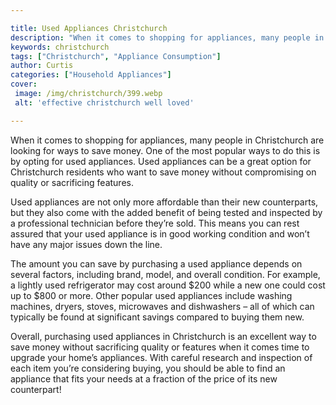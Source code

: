 ```yaml
---

title: Used Appliances Christchurch
description: "When it comes to shopping for appliances, many people in Christchurch are looking for ways to save money. One of the most popular ...swipe up to find out"
keywords: christchurch
tags: ["Christchurch", "Appliance Consumption"]
author: Curtis
categories: ["Household Appliances"]
cover: 
 image: /img/christchurch/399.webp
 alt: 'effective christchurch well loved'

---
```


When it comes to shopping for appliances, many people in Christchurch are looking for ways to save money. One of the most popular ways to do this is by opting for used appliances. Used appliances can be a great option for Christchurch residents who want to save money without compromising on quality or sacrificing features.

Used appliances are not only more affordable than their new counterparts, but they also come with the added benefit of being tested and inspected by a professional technician before they’re sold. This means you can rest assured that your used appliance is in good working condition and won’t have any major issues down the line.

The amount you can save by purchasing a used appliance depends on several factors, including brand, model, and overall condition. For example, a lightly used refrigerator may cost around $200 while a new one could cost up to $800 or more. Other popular used appliances include washing machines, dryers, stoves, microwaves and dishwashers – all of which can typically be found at significant savings compared to buying them new.

Overall, purchasing used appliances in Christchurch is an excellent way to save money without sacrificing quality or features when it comes time to upgrade your home’s appliances. With careful research and inspection of each item you’re considering buying, you should be able to find an appliance that fits your needs at a fraction of the price of its new counterpart!
